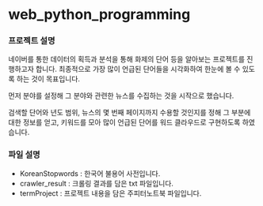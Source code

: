 # web_python_programming

### 프로젝트 설명
네이버를 통한 데이터의 획득과 분석을 통해 화제의 단어 등을 알아보는 프로젝트를 진행하고자 합니다. 최종적으로 가장 많이 언급된 단어들을 시각화하여 한눈에 볼 수 있도록 하는 것이 목표입니다. 

먼저 분야를 설정해 그 분야와 관련한 뉴스를 수집하는 것을 시작으로 했습니다. 

검색할 단어와 년도 범위, 뉴스의 몇 번째 페이지까지 수용할 것인지를 정해 그 부분에 대한 정보를 얻고, 키워드를 모아 많이 언급된 단어를 워드 클라우드로 구현하도록 하였습니다.

### 파일 설명
 - KoreanStopwords : 한국어 불용어 사전입니다.
 - crawler_result : 크롤링 결과를 담은 txt 파일입니다.
 - termProject : 프로젝트 내용을 담은 주피터노트북 파일입니다.